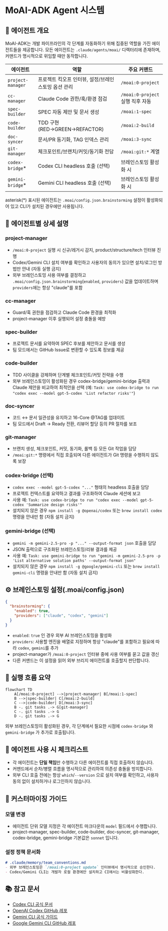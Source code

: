 # MoAI-ADK Agent 시스템

## 🤖 에이전트 개요
MoAI-ADK는 개발 파이프라인의 각 단계를 자동화하기 위해 집중된 역할을 가진 에이전트들을 제공합니다. 모든 에이전트는 `.claude/agents/moai/` 디렉터리에 존재하며, 커맨드가 명시적으로 위임할 때만 동작합니다.

| 에이전트 | 역할 | 주요 커맨드 |
| --- | --- | --- |
| `project-manager` | 프로젝트 킥오프 인터뷰, 설정/브레인스토밍 옵션 관리 | `/moai:0-project` |
| `cc-manager` | Claude Code 권한/훅/환경 점검 | `/moai:0-project` 실행 직후 자동 |
| `spec-builder` | SPEC 자동 제안 및 문서 생성 | `/moai:1-spec` |
| `code-builder` | TDD 구현(RED→GREEN→REFACTOR) | `/moai:2-build` |
| `doc-syncer` | 문서/PR 동기화, TAG 인덱스 관리 | `/moai:3-sync` |
| `git-manager` | 체크포인트/브랜치/커밋/동기화 전담 | `/moai:git:*` 계열 |
| `codex-bridge`* | Codex CLI headless 호출 (선택) | 브레인스토밍 활성화 시 |
| `gemini-bridge`* | Gemini CLI headless 호출 (선택) | 브레인스토밍 활성화 시 |


asterisk(*) 표시된 에이전트는 `.moai/config.json.brainstorming` 설정이 활성화되어 있고 CLI가 설치된 경우에만 사용됩니다.

## 🧭 에이전트별 상세 설명

### project-manager
- `/moai:0-project` 실행 시 신규/레거시 감지, product/structure/tech 인터뷰 진행
- Codex/Gemini CLI 설치 여부를 확인하고 사용자의 동의가 있으면 설치/로그인 방법만 안내 (자동 실행 금지)
- 외부 브레인스토밍 사용 여부를 결정하고 `.moai/config.json.brainstorming`(`enabled`, `providers`) 값을 업데이트하며 `providers`에는 항상 "claude"를 포함

### cc-manager
- Guard/훅 권한을 점검하고 Claude Code 환경을 최적화
- project-manager 이후 실행되어 설정 충돌을 예방

### spec-builder
- 프로젝트 문서를 요약하여 SPEC 후보를 제안하고 문서를 생성
- 팀 모드에서는 GitHub Issue로 변환할 수 있도록 정보를 제공

### code-builder
- TDD 사이클을 강제하며 단계별 체크포인트/커밋 전략을 수행
- 외부 브레인스토밍이 활성화된 경우 codex-bridge/gemini-bridge 출력과 Claude 제안을 비교하여 최적안을 선택 (예: `Task: use codex-bridge to run "codex exec --model gpt-5-codex 'List refactor risks'"`)

### doc-syncer
- 코드 ↔ 문서 일관성을 유지하고 16-Core @TAG를 업데이트
- 팀 모드에서 Draft → Ready 전환, 리뷰어 할당 등의 PR 절차를 보조

### git-manager
- 브랜치 생성, 체크포인트, 커밋, 동기화, 롤백 등 모든 Git 작업을 담당
- `/moai:git:*` 명령에서 직접 호출되며 다른 에이전트가 Git 명령을 수행하지 않도록 보장

### codex-bridge (선택)
- `codex exec --model gpt-5-codex "..."` 형태의 headless 호출을 담당
- 프로젝트 컨텍스트를 요약하고 결과를 구조화하여 Claude 세션에 보고
- 사용 예: `Task: use codex-bridge to run "codex exec --model gpt-5-codex 'Summarize design risks'"`
- 설치되지 않은 경우 `npm install -g @openai/codex` 또는 `brew install codex` 명령을 안내만 함 (자동 설치 금지)

### gemini-bridge (선택)
- `gemini -m gemini-2.5-pro -p "..." --output-format json` 호출을 담당
- JSON 출력으로 구조화된 브레인스토밍/리뷰 결과를 제공
- 사용 예: `Task: use gemini-bridge to run "gemini -m gemini-2.5-pro -p 'List alternative solution paths' --output-format json"`
- 설치되지 않은 경우 `npm install -g @google/gemini-cli` 또는 `brew install gemini-cli` 명령을 안내만 함 (자동 설치 금지)

## ⚙️ 브레인스토밍 설정(.moai/config.json)

```json
{
  "brainstorming": {
    "enabled": true,
    "providers": ["claude", "codex", "gemini"]
  }
}
```

- `enabled`: `true` 인 경우 외부 AI 브레인스토밍을 활성화
- `providers`: 사용할 엔진을 배열로 지정하며 항상 "claude"를 포함하고 필요에 따라 `codex`, `gemini`를 추가
- project-manager가 `/moai:0-project` 인터뷰 중에 사용 여부를 묻고 값을 갱신
- 다른 커맨드는 이 설정을 읽어 외부 브리지 에이전트를 호출할지 판단합니다.

## 🔄 실행 흐름 요약

```mermaid
flowchart TD
    A[/moai:0-project] -->|project-manager| B[/moai:1-spec]
    B -->|spec-builder| C[/moai:2-build]
    C -->|code-builder| D[/moai:3-sync]
    B -. git tasks .-> G[git-manager]
    C -. git tasks .-> G
    D -. git tasks .-> G
```

외부 브레인스토밍이 활성화된 경우, 각 단계에서 필요한 시점에 `codex-bridge` 와 `gemini-bridge` 가 추가로 호출됩니다.

## 🧪 에이전트 사용 시 체크리스트
- 각 에이전트는 **단일 책임**만 수행하고 다른 에이전트를 직접 호출하지 않습니다.
- 커맨드에서 순차/병렬 흐름을 명시적으로 관리하여 의존성 충돌을 방지합니다.
- 외부 CLI 호출 전에는 항상 `which`/`--version` 으로 설치 여부를 확인하고, 사용자 동의 없이 설치하거나 로그인하지 않습니다.

## 🔧 커스터마이징 가이드

### 모델 변경
- 에이전트 단위 모델 지정은 각 에이전트 마크다운의 `model` 필드에서 수행합니다.
- project-manager, spec-builder, code-builder, doc-syncer, git-manager, codex-bridge, gemini-bridge 기본값은 `sonnet` 입니다.

### 설정 정책 문서화
```markdown
# .claude/memory/team_conventions.md
- 외부 브레인스토밍은 `/moai:0-project update` 인터뷰에서 명시적으로 승인한다.
- Codex/Gemini CLI는 개발자 로컬 환경에만 설치하고 CI에서는 비활성화한다.
```

## 📚 참고 문서
- [Codex CLI 공식 문서](https://developers.openai.com/codex/cli/)
- [OpenAI Codex GitHub 레포](https://github.com/openai/codex)
- [Gemini CLI 공식 가이드](https://developers.google.com/gemini-code-assist/docs/gemini-cli)
- [Google Gemini CLI GitHub 레포](https://github.com/google-gemini/gemini-cli)
